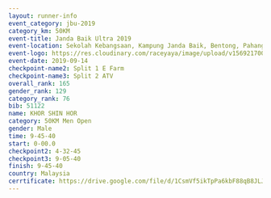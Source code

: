 ```yaml
---
layout: runner-info 
event_category: jbu-2019 
category_km: 50KM 
event-title: Janda Baik Ultra 2019
event-location: Sekolah Kebangsaan, Kampung Janda Baik, Bentong, Pahang, Malaysia 
event-logo: https://res.cloudinary.com/raceyaya/image/upload/v1569217009/logo/janda-baik_vch1pc.jpg 
event-date: 2019-09-14 
checkpoint-name2: Split 1 E Farm 
checkpoint-name3: Split 2 ATV 
overall_rank: 165
gender_rank: 129
category_rank: 76
bib: 51122
name: KHOR SHIN HOR
category: 50KM Men Open
gender: Male
time: 9-45-40
start: 0-00.0
checkpoint2: 4-32-45
checkpoint3: 9-05-40
finish: 9-45-40
country: Malaysia
cerrtificate: https://drive.google.com/file/d/1CsmVf5ikTpPa6kbF88qB8JLJI7KC0NHR/view?usp=sharing
---
```

